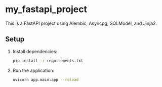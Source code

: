 # my_fastapi_project

This is a FastAPI project using Alembic, Asyncpg, SQLModel, and Jinja2.

## Setup

1. Install dependencies:
   ```bash
   pip install -r requirements.txt
   ```

2. Run the application:
   ```bash
   uvicorn app.main:app --reload
   ```
